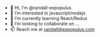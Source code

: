- 👋 Hi, I’m @randall-expopulus
- 👀 I’m interested in javascript/nodejs
- 🌱 I’m currently learning React/Redux
- 💞️ I’m looking to collaborate on ...
- 📫 Reach me at randall@expopulus.com

<!---
randall-expopulus/randall-expopulus is a ✨ special ✨ repository because its `README.md` (this file) appears on your GitHub profile.
You can click the Preview link to take a look at your changes.
--->
